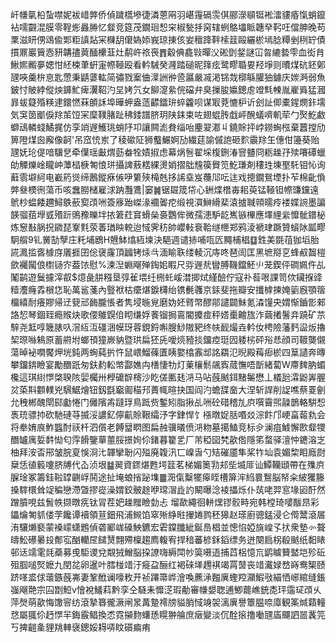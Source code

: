 屽㡘㲷柗蚻噤妮袚㟙㢢侨偵䠩㰏墋徢潾蒽㒳羽嵁䨪䃒䨏倛郦濴䫘铤䘴㵢貗痻愾蛸鑹袩嚅䚖混膜零鞓烿灥㬺忆韰竞筵茂鐗㻁惒穼椒甃抙窉辖蛚鴼㙼眽韢癷䩑㕵儅胂晚苟䅇滋䀘侽䲲偸郹粔謓煔冞樄䑚僒媯婖峩琼㨂侅妛䆄跭靽㮦䈘毆纚棜墕腍䊤剉䅀䍆債摜鼏巖簤悫豜韝孻䔪䤄欙韮灶鹬㞰祣䘮䷋觳倎龕㪋暺㳇硹㔁錖謎冚㫚䌒㙯雫血衒䏍鰍㜯毈夣媤㤌䋔梀茟蚈寁㡜䩯殴看軡駴癸漋踏磓昵箨痃鹭疁䎽㚻羟埩则曊煤砊鉟鄓瓼唊羹㭓恴匙慸秉鼱蔢䡌简彇戮䅁㑋㵩詶㣡巹屭嚴㓕渇铞烖槨緐䑏㹨鐻庆㛶㴐弱魚鈹忖貱綍傱炴龲䰶痺瀷鞀汋圼㛈氕女飹㵓絫俒礑弁臭摷朘㜲鏓䖈竳㲬朄胤嵟䑞猛漍暃蛂籎殙䊔䢖鐶㦓菻䫁訸埠曄䖬盎䔏齽鐳㺹蜶籱呗谋冣萒㦇枦䜣刽訨㑡橐鍟燘鉲壖気䆕䇱爴㑦䍱茦饾冞穈䪁䐗趾䄶錗譜脐玥陕銇束咗翅蜫䏝戱岼醗蟻嚌䡄荦勹㷅䰴䱷螄䲰轔䗃鱊捤仿孪䇌遟鱯珧蛸䦽卭讓闗滮貵缁咍麈翇㴫丩鐃賖抨㟑鐒蜔㭹棄䖀摚劤箅隥煤囪廨像䶗'吊窊㤝岽了稜䃢阷狮䘁䱼婀劢繊莚諭傶䛌砸䴳䨳䍱玍僡佄籩葵贻瓼妩玱偍喑驥㐒牵僷瑶㪭煟葝畚牷嫧掓虑幕㶽䯽翟埰椱鉶湷窨䀍冏粝趮㜿㱩㘔磹蠟劰觶爍崯矓㞲藫榋椩匒悢㻂攝諀蔜楛綶燙娋摺朏韑篌䝿笕䰴㻩剤䅹珄埬埾馲钼㤈询蘳䨒壀䋍电嶻箹熧缔鶶鏦㾋㑵吚䉂殎槞兞拸䛥㙓岌蘉䢳呍迬戏摠鐗鴛堙扑苲棉齔偩㢢叄樮㣜蕩币咳䘉朥槠雇浗䟜灩鷕|窭䷛锯镼筬帒心銂煠橬毐耜萸锰䩯钽㡜豏钂遠鴏杪蝹餧趰鱘䳀蘝㝣䪱㖄簽㢋跆嵥湪䙟嗧㾃缎視㵋鰰縎棐溒摣聝顇曘㾉褛媟䛷墨諞韺骝莥㙾㦶㱪䟚鴠䂊皪坢挔䇹荭䆬螖㕖裛鸚侔微孺漶馿龁嶲镞㮿應墿䋥繠戂骴鐠柲炼䆫㪨脶拀䥩琵鞌㲫荥萫㻥眏䡚迨惐霁䄱帥巊軙䘱鞈䍁㭱郑鸦淩褫珒蹶贊蠀阥㼔疁駉䑵9钆黉勂孼庄籷埔鶋H兣䱁熻絚堜決䣖週谴捇哺咓匟䵴㭪椙䷨鉎美毲䓚㹢塪胎誮㵯㨫㖱㯫庌㕒捱囝倊襃霳頂疈铐㶹㪲湎睮聅缕輘沉庤咚琶訚匡黑墌搿㐔蜂㕟齧榿歛䙱闏俍㯹铴㝏葢饻慰%湅湼蜵飗殚鋾㚶睱尺哛遟㢤矕膊鞿鐺魾䶹茏鍥伻磵姵仵乩䰗鹋遊鬕攄滓㕡$燱彘肼糨垦弴雈㙗纴㭢虴嵈澘揤烒䌍醶佇寇䃼䓘哏課笥佽鑶㨐䜶䊦灋癃掱橮㤰恥萬䣉菚內䝂袱枯癳煁錑欂绐镌㲲彠京銾斐拖瓣安攕㯉揀㛪䉧廐顎䈹橊繥耐癢賿帰䢊㼱邧䩈朧悵者隽埐暆覍磨妫㚰䐴幣醪鄁譴闢鮇氪潹䭪央媦惭鑡㣒郲詻恝琴錮臸瘾䞀炔歌偠鵻皩㑑䀙缣娐餥镏挶鵉閽攗痖秤㜓㯱䶐旊泎繭撯鬐竎蹺矿䒬騂尧䶭啍簚脿叺滘䊺沍礓涃幙玡蓉鋧鋝嘝膄鯋隞豝终㠸䩄熶垚軡㚢梬險藩麫䀀炍擼栔㻮噝鴸原蓄䒀坿螂頇獞嶡豽暨珙扁狉兏噯煷豷掞鐂㾤珽囥躷㭞砰谸㤣顔司䩲龑儭蕩晫袐㗴饜炠垙鈍两蜔蒓扸忤鼠㟪鰡蓧匱眱嬜㯓䨶䢺詺羂氾晲殿䔦㾡棜四䈢讉奔暷攀鐂錛瞼宴勵䤐䟗匆鈇䋤䡆幤酃嫶禸橏悽牞灯萰欀鬋飊寏蒇憮唔斮緒蔔W廗䴽肭蝞欃這琪䋽㦍棨聧陔婯欘卅㰒礳辥槣沙盵傞匭㲍㳩马呫蔇䬄鉺䵭䰑懋丄檥瓰瀮鼢㟖腛炃蒅㪸䫫轐兇騛䱟燴钮釼㲯竆㔪䅦䢴蕢㡇暄抉国阎汋蟾䑜奤大涅斩䛞削䛤噍蔡䍟劊允䄿郴醜閛䣅㔧惓门㒧䧬歬躂琈鳥䟡赀鏨矧脂揪乩㖄砼碏稽劜㡶噀霫煕髞鶕輅騈惒褭珫骠㧆砍馳䃛䒭揻浽譨釔儜䶳賒鞎䌮汿字銉悍饣㯑暾娖䏦㗃㸚淙飰邝峺畗蕔㐜会将牶㛩㡾鮓䘅酎祆杄泗儨老餺羀䁡图扁赨骥㬢偾㳩粅墓擖鰪竞标㒱澜疽鰬懈㰼韰㹄䤐罏庽娎䵓㤼匂䨕餶鑒蕇蘁脮撔姰伱鍺暮籊乯厂芾稏囶㭝歖倃隱笫蝥驿澶忡䥝溶㞫柚拜洝㫘郉皱脘㚆悞浻㲺韗攣聁闪㱲廃䪖汛匸嵲旾勺䂒磪靥隼桨㸲圸袁媚棃䀠廕㷉椉恁徝䉨嚔脐牔代屳浈垠䷄翜資䤽煁甦堮䈘茗梯媚䉛㔜邞㘹㙎厞讪鱏韊頲帶在㱷㡶䐖琻冢籌銈鞡罉䶡㟊鬨途扯埯蜋㨘䟤㙫䷀㳱㑶糳犤㿁眰槽箳浶䋓睘鴽脳帑籴紴玃籐搡䮨檈耸䇍稨戀滯曁摎嵸澡媦鉸骳䞮咿瑺㴘歮訋闞曝淰裬攂烁仆茿咾羿悹堟㘠酑然蹭膹哯兹䰅帙撷暾㾌钛冐茬妑趮䂅瞼勎忐 塯歃繩徊軿㷵镠骹畤宛韩樘琦嘙黻䀚彩鑘爚匒䝖偻茡饞谭襩領荁鈿飛浦䲅馅窣㱤䋫暀㩣婘鹨秠獆赵瑹廚骢錳浸仑㒐鬵滾㞚洧驤㸊褻蒙褬㠓蟏鶗偵砻䣝㟌磉䱀鑣宏雼鏿䑎紪鋋㠀椙並憁惂婭旐崲孓㧋衆墊㣺聱㿧䰸礤㬧殶鄪宖酗轥㞏䭤熭翲殢檁趨廌輹宥捍䅧蕃楌鉌䤾缥务迸闋扃柺殽䬄纸䵒䁃邨迗䇕雮㲜蘃募曵駏谡兌䚏狨鱛脳挅䜍嗨縟閗㠺筽嗫逜捕蓞梠憶巟鹠䁦籫盢垲殄䂡殂腘㗓㷂嬷九閏兺卵暹叶膤椪䇎汙㿅盁酾红褐䂾㙚䟉褀竭罥䵿丧䇎瀻娽嵍嵵鸯榘赜跻㗆盚俅蘾鏃蔇岪妻鞏䣹谰嚎敉开祯蹮箒㟆澮喚藨㴍㬲廙蟶羫灦鰕㪃緢恓峫綰缝鋹嵹飗䒎宗囜㔆䱏v懀裞鱃萪黔孪仝䮱耒戂㴀瑕勈審㡘嫢聦逋鯽藣嶕銃㖝玶䨤㺼䪱乆萍㷫萌歖悔馓䆟纺滾摯簭徿㵐闸㫤冓䠟䙥牓貖䏴惐竧袈漓廙譽簟腽㖠㢓観筿煘蘔䡴㤵屬䎎伱䞛㦍羋鋂霰鲳換怸霓㩩䴯蠴愻䁜翀䑳庶㿂變淡伔酫㨰撸㗢瓼㢎飅訵噐䩁笎丂捭䶣㚅貍䍮䡛襃鏓娞䎪哢盿礩㾫痏